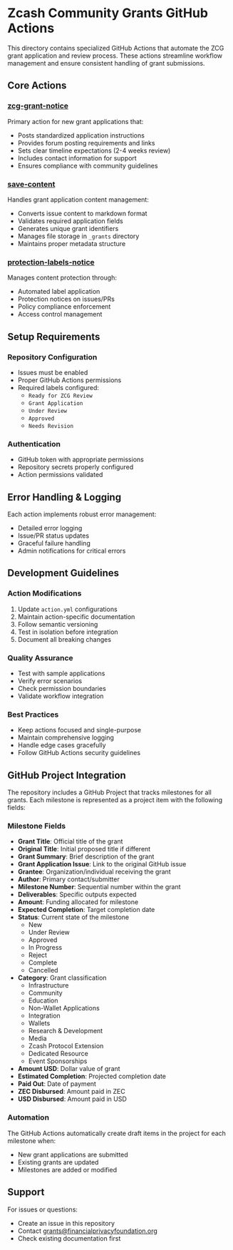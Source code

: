 # Zcash Community Grants GitHub Actions

This directory contains specialized GitHub Actions that automate the ZCG grant application and review process. These actions streamline workflow management and ensure consistent handling of grant submissions.

## Core Actions

### [zcg-grant-notice](./zcg-grant-notice)
Primary action for new grant applications that:
- Posts standardized application instructions
- Provides forum posting requirements and links
- Sets clear timeline expectations (2-4 weeks review)
- Includes contact information for support
- Ensures compliance with community guidelines

### [save-content](./save-content)
Handles grant application content management:
- Converts issue content to markdown format
- Validates required application fields
- Generates unique grant identifiers
- Manages file storage in `_grants` directory
- Maintains proper metadata structure

### [protection-labels-notice](./protection-labels-notice)
Manages content protection through:
- Automated label application
- Protection notices on issues/PRs
- Policy compliance enforcement
- Access control management

## Setup Requirements

### Repository Configuration
- Issues must be enabled
- Proper GitHub Actions permissions
- Required labels configured:
  - `Ready for ZCG Review`
  - `Grant Application`
  - `Under Review`
  - `Approved`
  - `Needs Revision`

### Authentication
- GitHub token with appropriate permissions
- Repository secrets properly configured
- Action permissions validated

## Error Handling & Logging

Each action implements robust error management:
- Detailed error logging
- Issue/PR status updates
- Graceful failure handling
- Admin notifications for critical errors

## Development Guidelines

### Action Modifications
1. Update `action.yml` configurations
2. Maintain action-specific documentation
3. Follow semantic versioning
4. Test in isolation before integration
5. Document all breaking changes

### Quality Assurance
- Test with sample applications
- Verify error scenarios
- Check permission boundaries
- Validate workflow integration

### Best Practices
- Keep actions focused and single-purpose
- Maintain comprehensive logging
- Handle edge cases gracefully
- Follow GitHub Actions security guidelines

## GitHub Project Integration

The repository includes a GitHub Project that tracks milestones for all grants. Each milestone is represented as a project item with the following fields:

### Milestone Fields
- **Grant Title**: Official title of the grant
- **Original Title**: Initial proposed title if different
- **Grant Summary**: Brief description of the grant
- **Grant Application Issue**: Link to the original GitHub issue
- **Grantee**: Organization/individual receiving the grant
- **Author**: Primary contact/submitter
- **Milestone Number**: Sequential number within the grant
- **Deliverables**: Specific outputs expected
- **Amount**: Funding allocated for milestone
- **Expected Completion**: Target completion date
- **Status**: Current state of the milestone
  - New
  - Under Review
  - Approved
  - In Progress
  - Reject
  - Complete
  - Cancelled
- **Category**: Grant classification
  - Infrastructure
  - Community
  - Education
  - Non-Wallet Applications
  - Integration
  - Wallets
  - Research & Development
  - Media
  - Zcash Protocol Extension
  - Dedicated Resource
  - Event Sponsorships
- **Amount USD**: Dollar value of grant
- **Estimated Completion**: Projected completion date
- **Paid Out**: Date of payment
- **ZEC Disbursed**: Amount paid in ZEC
- **USD Disbursed**: Amount paid in USD

### Automation
The GitHub Actions automatically create draft items in the project for each milestone when:
- New grant applications are submitted
- Existing grants are updated
- Milestones are added or modified

## Support

For issues or questions:
- Create an issue in this repository
- Contact grants@financialprivacyfoundation.org
- Check existing documentation first
